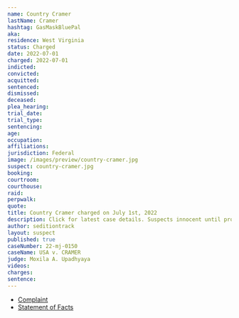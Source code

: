 ```yaml
---
name: Country Cramer
lastName: Cramer
hashtag: GasMaskBluePal
aka:
residence: West Virginia
status: Charged
date: 2022-07-01
charged: 2022-07-01
indicted:
convicted:
acquitted:
sentenced:
dismissed:
deceased:
plea_hearing:
trial_date:
trial_type:
sentencing:
age:
occupation:
affiliations:
jurisdiction: Federal
image: /images/preview/country-cramer.jpg
suspect: country-cramer.jpg
booking:
courtroom:
courthouse:
raid:
perpwalk:
quote:
title: Country Cramer charged on July 1st, 2022
description: Click for latest case details. Suspects innocent until proven guilty.
author: seditiontrack
layout: suspect
published: true
caseNumber: 22-mj-0150
caseName: USA v. CRAMER
judge: Moxila A. Upadhyaya
videos:
charges:
sentence:
---
```

- [Complaint](https://www.justice.gov/usao-dc/case-multi-defendant/file/1518551/download)
- [Statement of Facts](https://www.justice.gov/usao-dc/case-multi-defendant/file/1518556/download)
